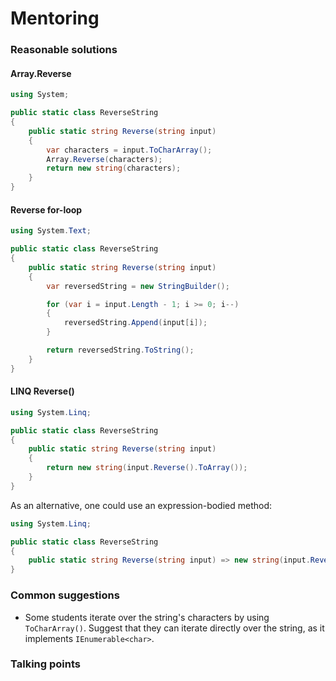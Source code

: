 # Mentoring

### Reasonable solutions

#### Array.Reverse

```csharp
using System;

public static class ReverseString
{
    public static string Reverse(string input)
    {
        var characters = input.ToCharArray();
        Array.Reverse(characters);
        return new string(characters);
    }
}
```

#### Reverse for-loop

```csharp
using System.Text;

public static class ReverseString
{
    public static string Reverse(string input)
    {
        var reversedString = new StringBuilder();

        for (var i = input.Length - 1; i >= 0; i--)
        {
            reversedString.Append(input[i]);
        }

        return reversedString.ToString();
    }
}
```

#### LINQ Reverse()

```csharp
using System.Linq;

public static class ReverseString
{
    public static string Reverse(string input)
    {
        return new string(input.Reverse().ToArray());
    }
}
```

As an alternative, one could use an expression-bodied method:

```csharp
using System.Linq;

public static class ReverseString
{
    public static string Reverse(string input) => new string(input.Reverse().ToArray());
}
```

### Common suggestions

- Some students iterate over the string's characters by using `ToCharArray()`. Suggest that they can iterate directly over the string, as it implements `IEnumerable<char>`.

### Talking points

